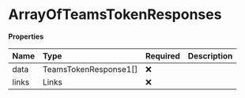 # ArrayOfTeamsTokenResponses

**Properties**

| Name  | Type                  | Required | Description |
| :---- | :-------------------- | :------- | :---------- |
| data  | TeamsTokenResponse1[] | ❌       |             |
| links | Links                 | ❌       |             |

